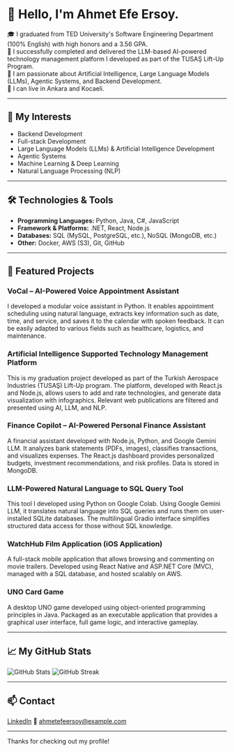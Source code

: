 # 👋 Hello, I'm Ahmet Efe Ersoy.

🎓 I graduated from TED University's Software Engineering Department (100% English) with high honors and a 3.56 GPA.  
💼 I successfully completed and delivered the LLM-based AI-powered technology management platform I developed as part of the TUSAŞ Lift-Up Program.  
🤖 I am passionate about Artificial Intelligence, Large Language Models (LLMs), Agentic Systems, and Backend Development.  
📍 I can live in Ankara and Kocaeli.

---

## 🚀 My Interests
- Backend Development
- Full-stack Development
- Large Language Models (LLMs) & Artificial Intelligence Development
- Agentic Systems
- Machine Learning & Deep Learning
- Natural Language Processing (NLP)

---

## 🛠️ Technologies & Tools
- **Programming Languages:** Python, Java, C#, JavaScript
- **Framework & Platforms:** .NET, React, Node.js
- **Databases:** SQL (MySQL, PostgreSQL, etc.), NoSQL (MongoDB, etc.)
- **Other:** Docker, AWS (S3), Git, GitHub

---

## 📌 Featured Projects

### VoCal – AI-Powered Voice Appointment Assistant
I developed a modular voice assistant in Python. It enables appointment scheduling using natural language, extracts key information such as date, time, and service, and saves it to the calendar with spoken feedback. It can be easily adapted to various fields such as healthcare, logistics, and maintenance.

### Artificial Intelligence Supported Technology Management Platform
This is my graduation project developed as part of the Turkish Aerospace Industries (TUSAŞ) Lift-Up program. The platform, developed with React.js and Node.js, allows users to add and rate technologies, and generate data visualization with infographics. Relevant web publications are filtered and presented using AI, LLM, and NLP.

### Finance Copilot – AI-Powered Personal Finance Assistant
A financial assistant developed with Node.js, Python, and Google Gemini LLM. It analyzes bank statements (PDFs, images), classifies transactions, and visualizes expenses. The React.js dashboard provides personalized budgets, investment recommendations, and risk profiles. Data is stored in MongoDB.

### LLM-Powered Natural Language to SQL Query Tool
This tool I developed using Python on Google Colab. Using Google Gemini LLM, it translates natural language into SQL queries and runs them on user-installed SQLite databases. The multilingual Gradio interface simplifies structured data access for those without SQL knowledge.

### WatchHub Film Application (iOS Application)
A full-stack mobile application that allows browsing and commenting on movie trailers. Developed using React Native and ASP.NET Core (MVC), managed with a SQL database, and hosted scalably on AWS.

### UNO Card Game
A desktop UNO game developed using object-oriented programming principles in Java. Packaged as an executable application that provides a graphical user interface, full game logic, and interactive gameplay.

---

## 📈 My GitHub Stats
![GitHub Stats](https://github-readme-stats.vercel.app/api?username=AhmetEfeErsoy&show_icons=true&count_private=true&theme=radical)
![GitHub Streak](https://github-readme-streak-stats.herokuapp.com/?user=AhmetEfeErsoy&theme=radical)

---

## 📫 Contact
[LinkedIn](https://www.linkedin.com/in/ahmetefeersoy)
📧 ahmetefeersoy@example.com

---

Thanks for checking out my profile!
